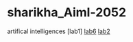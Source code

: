 # sharikha_Aiml-2052
artifical intelligences
[lab1]
[lab6](https://github.com/sharikha18/sharikha_Aiml-2052/blob/main/2203A52052_lab6.ipynb)
[lab2](https://github.com/sharikha18/sharikha_Aiml-2052/blob/main/52lab2.ipynb)
